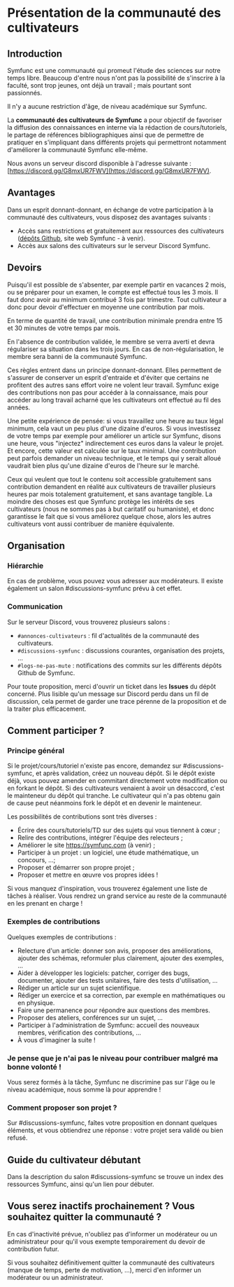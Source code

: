# Présentation de la communauté des cultivateurs

## Introduction

Symfunc est une communauté qui promeut l'étude des sciences
sur notre temps libre. Beaucoup d'entre nous n'ont pas la possibilité
de s'inscrire à la faculté, sont trop jeunes, ont déjà un travail ;
mais pourtant sont passionnés.

Il n'y a aucune restriction d'âge, de niveau académique sur Symfunc.

La **communauté des cultivateurs de Symfunc** a pour objectif de favoriser la diffusion des connaissances en interne via la rédaction de cours/tutoriels, le partage de références bibliographiques ainsi que de permettre de pratiquer en s'impliquant dans différents projets qui permettront notamment d'améliorer la communauté Symfunc elle-même.

Nous avons un serveur discord disponible à l'adresse suivante : [https://discord.gg/G8mxUR7FWV](https://discord.gg/G8mxUR7FWV).

## Avantages

Dans un esprit donnant-donnant, en échange de votre participation à la communauté des cultivateurs, vous disposez des avantages suivants :
- Accès sans restrictions et gratuitement aux ressources des cultivateurs ([dépôts Github](https://github.com/symfunc/), site web Symfunc - à venir).
- Accès aux salons des cultivateurs sur le serveur Discord Symfunc.

## Devoirs

Puisqu'il est possible de s'absenter, par exemple partir en vacances 2 mois, ou se préparer pour un examen, le compte est effectué tous les 3 mois. Il faut donc avoir au minimum contribué 3 fois par trimestre. Tout cultivateur a donc pour devoir d'effectuer en moyenne une contribution par mois.

En terme de quantité de travail, une contribution minimale prendra entre 15 et 30 minutes de votre temps par mois.

En l'absence de contribution validée, le membre se verra averti et devra régulariser sa situation dans les trois jours. En cas de non-régularisation, le membre sera banni de la communauté Symfunc.

Ces règles entrent dans un principe donnant-donnant. Elles permettent de s'assurer de conserver un esprit d'entraide et d'éviter que certains ne profitent des autres sans effort voire ne volent leur travail. Symfunc exige des contributions non pas pour accéder à la connaissance, mais pour accéder au long travail acharné que les cultivateurs ont effectué au fil des années.

Une petite expérience de pensée: si vous travaillez une heure au taux légal minimum, cela vaut un peu plus d'une dizaine d'euros. Si vous investissez de votre temps par exemple pour améliorer un article sur Symfunc, disons une heure, vous "injectez" indirectement ces euros dans la valeur le projet. Et encore, cette valeur est calculée sur le taux minimal. Une contribution peut parfois demander un niveau technique, et le temps qui y serait alloué vaudrait bien plus qu'une dizaine d'euros de l'heure sur le marché.

Ceux qui veulent que tout le contenu soit accessible gratuitement sans contribution demandent en réalité aux cultivateurs de travailler plusieurs heures par mois totalement gratuitement, et sans avantage tangible. La moindre des choses est que Symfunc protège les intérêts de ses cultivateurs (nous ne sommes pas à but caritatif ou humaniste), et donc garantisse le fait que si vous améliorez quelque chose, alors les autres cultivateurs vont aussi contribuer de manière équivalente.

## Organisation

### Hiérarchie

En cas de problème, vous pouvez vous adresser aux modérateurs. Il existe également un salon #discussions-symfunc prévu à cet effet.

### Communication

Sur le serveur Discord, vous trouverez plusieurs salons :
- `#annonces-cultivateurs` : fil d'actualités de la communauté des cultivateurs.
- `#discussions-symfunc` : discussions courantes, organisation des projets, …
- `#logs-ne-pas-mute` : notifications des commits sur les différents dépôts Github de Symfunc.

Pour toute proposition, merci d'ouvrir un ticket dans les **Issues** du dépôt concerné. Plus lisible qu'un message sur Discord perdu dans un fil de discussion, cela permet de garder une trace pérenne de la proposition et de la traiter plus efficacement.

## Comment participer ?

### Principe général

Si le projet/cours/tutoriel n'existe pas encore, demandez sur #discussions-symfunc, et après validation, créez un nouveau dépôt. Si le dépôt existe déjà, vous pouvez amender en commitant directement votre modification ou en forkant le dépôt. Si des cultivateurs venaient à avoir un désaccord, c'est le mainteneur du dépôt qui tranche. Le cultivateur qui n'a pas obtenu gain de cause peut néanmoins fork le dépôt et en devenir le mainteneur.

Les possibilités de contributions sont très diverses :
- Écrire des cours/tutoriels/TD sur des sujets qui vous tiennent à cœur ;
- Relire des contributions, intégrer l'équipe des relecteurs ;
- Améliorer le site https://symfunc.com (à venir) ;
- Participer à un projet : un logiciel, une étude mathématique, un concours, ...;
- Proposer et démarrer son propre projet ;
- Proposer et mettre en œuvre vos propres idées !

Si vous manquez d'inspiration, vous trouverez également une liste de tâches à réaliser. Vous rendrez un grand service au reste de la communauté en les prenant en charge !

### Exemples de contributions

Quelques exemples de contributions :
- Relecture d'un article: donner son avis, proposer des améliorations, ajouter des schémas, reformuler plus clairement, ajouter des exemples, ...
- Aider à développer les logiciels: patcher, corriger des bugs, documenter, ajouter des tests unitaires, faire des tests d'utilisation, ...
- Rédiger un article sur un sujet scientifique.
- Rédiger un exercice et sa correction, par exemple en mathématiques ou en physique.
- Faire une permanence pour répondre aux questions des membres.
- Proposer des ateliers, conférences sur un sujet, ...
- Participer à l'administration de Symfunc: accueil des nouveaux membres, vérification des contributions, ...
- À vous d'imaginer la suite !

### Je pense que je n'ai pas le niveau pour contribuer malgré ma bonne volonté !

Vous serez formés à la tâche, Symfunc ne discrimine pas sur l'âge ou le niveau académique, nous somme là pour apprendre !

### Comment proposer son projet ?

Sur #discussions-symfunc, faîtes votre proposition en donnant quelques éléments, et vous obtiendrez une réponse : votre projet sera validé ou bien refusé.

## Guide du cultivateur débutant

Dans la description du salon #discussions-symfunc se trouve un index des ressources Symfunc, ainsi qu'un lien pour débuter.

## Vous serez inactifs prochainement ? Vous souhaitez quitter la communauté ?

En cas d'inactivité prévue, n'oubliez pas d'informer un modérateur ou un administrateur pour qu'il vous exempte temporairement du devoir de contribution futur.

Si vous souhaitez définitivement quitter la communauté des cultivateurs (manque de temps, perte de motivation, …), merci d'en informer un modérateur ou un administrateur.